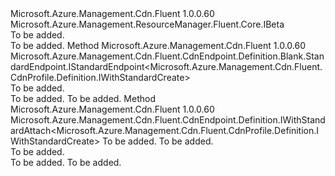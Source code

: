 <Type Name="IWithStandardCreateBeta" FullName="Microsoft.Azure.Management.Cdn.Fluent.CdnProfile.Definition.IWithStandardCreateBeta">
  <TypeSignature Language="C#" Value="public interface IWithStandardCreateBeta : Microsoft.Azure.Management.ResourceManager.Fluent.Core.IBeta" />
  <TypeSignature Language="ILAsm" Value=".class public interface auto ansi abstract IWithStandardCreateBeta implements class Microsoft.Azure.Management.ResourceManager.Fluent.Core.IBeta" />
  <TypeSignature Language="DocId" Value="T:Microsoft.Azure.Management.Cdn.Fluent.CdnProfile.Definition.IWithStandardCreateBeta" />
  <TypeSignature Language="VB.NET" Value="Public Interface IWithStandardCreateBeta&#xA;Implements IBeta" />
  <TypeSignature Language="F#" Value="type IWithStandardCreateBeta = interface&#xA;    interface IBeta" />
  <AssemblyInfo>
    <AssemblyName>Microsoft.Azure.Management.Cdn.Fluent</AssemblyName>
    <AssemblyVersion>1.0.0.60</AssemblyVersion>
  </AssemblyInfo>
  <Interfaces>
    <Interface>
      <InterfaceName>Microsoft.Azure.Management.ResourceManager.Fluent.Core.IBeta</InterfaceName>
    </Interface>
  </Interfaces>
  <Docs>
    <summary>To be added.</summary>
    <remarks>To be added.</remarks>
  </Docs>
  <Members>
    <Member MemberName="DefineNewEndpoint">
      <MemberSignature Language="C#" Value="public Microsoft.Azure.Management.Cdn.Fluent.CdnEndpoint.Definition.Blank.StandardEndpoint.IStandardEndpoint&lt;Microsoft.Azure.Management.Cdn.Fluent.CdnProfile.Definition.IWithStandardCreate&gt; DefineNewEndpoint ();" />
      <MemberSignature Language="ILAsm" Value=".method public hidebysig newslot virtual instance class Microsoft.Azure.Management.Cdn.Fluent.CdnEndpoint.Definition.Blank.StandardEndpoint.IStandardEndpoint`1&lt;class Microsoft.Azure.Management.Cdn.Fluent.CdnProfile.Definition.IWithStandardCreate&gt; DefineNewEndpoint() cil managed" />
      <MemberSignature Language="DocId" Value="M:Microsoft.Azure.Management.Cdn.Fluent.CdnProfile.Definition.IWithStandardCreateBeta.DefineNewEndpoint" />
      <MemberSignature Language="VB.NET" Value="Public Function DefineNewEndpoint () As IStandardEndpoint(Of IWithStandardCreate)" />
      <MemberSignature Language="F#" Value="abstract member DefineNewEndpoint : unit -&gt; Microsoft.Azure.Management.Cdn.Fluent.CdnEndpoint.Definition.Blank.StandardEndpoint.IStandardEndpoint&lt;Microsoft.Azure.Management.Cdn.Fluent.CdnProfile.Definition.IWithStandardCreate&gt;" Usage="iWithStandardCreateBeta.DefineNewEndpoint " />
      <MemberType>Method</MemberType>
      <AssemblyInfo>
        <AssemblyName>Microsoft.Azure.Management.Cdn.Fluent</AssemblyName>
        <AssemblyVersion>1.0.0.60</AssemblyVersion>
      </AssemblyInfo>
      <ReturnValue>
        <ReturnType>Microsoft.Azure.Management.Cdn.Fluent.CdnEndpoint.Definition.Blank.StandardEndpoint.IStandardEndpoint&lt;Microsoft.Azure.Management.Cdn.Fluent.CdnProfile.Definition.IWithStandardCreate&gt;</ReturnType>
      </ReturnValue>
      <Parameters />
      <Docs>
        <summary>To be added.</summary>
        <returns>To be added.</returns>
        <remarks>To be added.</remarks>
      </Docs>
    </Member>
    <Member MemberName="DefineNewEndpoint">
      <MemberSignature Language="C#" Value="public Microsoft.Azure.Management.Cdn.Fluent.CdnEndpoint.Definition.IWithStandardAttach&lt;Microsoft.Azure.Management.Cdn.Fluent.CdnProfile.Definition.IWithStandardCreate&gt; DefineNewEndpoint (string name, string endpointOriginHostname);" />
      <MemberSignature Language="ILAsm" Value=".method public hidebysig newslot virtual instance class Microsoft.Azure.Management.Cdn.Fluent.CdnEndpoint.Definition.IWithStandardAttach`1&lt;class Microsoft.Azure.Management.Cdn.Fluent.CdnProfile.Definition.IWithStandardCreate&gt; DefineNewEndpoint(string name, string endpointOriginHostname) cil managed" />
      <MemberSignature Language="DocId" Value="M:Microsoft.Azure.Management.Cdn.Fluent.CdnProfile.Definition.IWithStandardCreateBeta.DefineNewEndpoint(System.String,System.String)" />
      <MemberSignature Language="VB.NET" Value="Public Function DefineNewEndpoint (name As String, endpointOriginHostname As String) As IWithStandardAttach(Of IWithStandardCreate)" />
      <MemberSignature Language="F#" Value="abstract member DefineNewEndpoint : string * string -&gt; Microsoft.Azure.Management.Cdn.Fluent.CdnEndpoint.Definition.IWithStandardAttach&lt;Microsoft.Azure.Management.Cdn.Fluent.CdnProfile.Definition.IWithStandardCreate&gt;" Usage="iWithStandardCreateBeta.DefineNewEndpoint (name, endpointOriginHostname)" />
      <MemberType>Method</MemberType>
      <AssemblyInfo>
        <AssemblyName>Microsoft.Azure.Management.Cdn.Fluent</AssemblyName>
        <AssemblyVersion>1.0.0.60</AssemblyVersion>
      </AssemblyInfo>
      <ReturnValue>
        <ReturnType>Microsoft.Azure.Management.Cdn.Fluent.CdnEndpoint.Definition.IWithStandardAttach&lt;Microsoft.Azure.Management.Cdn.Fluent.CdnProfile.Definition.IWithStandardCreate&gt;</ReturnType>
      </ReturnValue>
      <Parameters>
        <Parameter Name="name" Type="System.String" />
        <Parameter Name="endpointOriginHostname" Type="System.String" />
      </Parameters>
      <Docs>
        <param name="name">To be added.</param>
        <param name="endpointOriginHostname">To be added.</param>
        <summary>To be added.</summary>
        <returns>To be added.</returns>
        <remarks>To be added.</remarks>
      </Docs>
    </Member>
  </Members>
</Type>